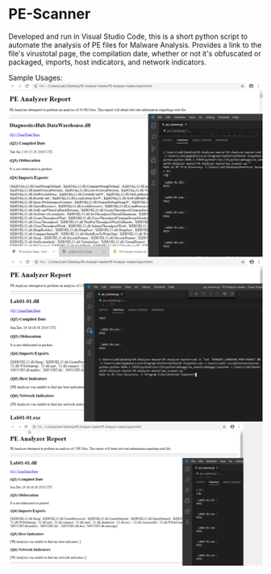 # PE-Scanner
Developed and run in Visual Studio Code, this is a short python script to automate the analysis of PE files for Malware Analysis.
Provides a link to the file's virustotal page, the compilation date, whether or not it's obfuscated or packaged,
imports, host indicators, and network indicators.



Sample Usages:
![Example Report](/Assets/ExampleReport.png)
![Executing Report](/Assets/ExecutingReport.png)
![Sample Report](/Assets/SampleReport.png)


